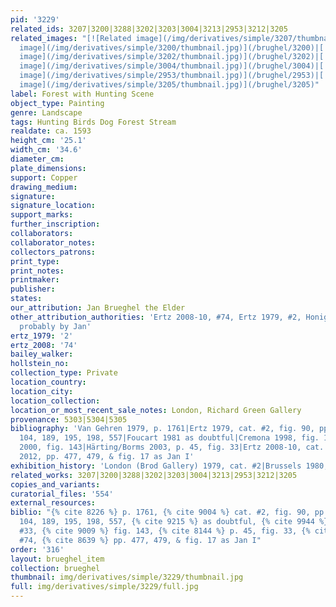 ```yaml
---
pid: '3229'
related_ids: 3207|3200|3288|3202|3203|3004|3213|2953|3212|3205
related_images: "[![Related image](/img/derivatives/simple/3207/thumbnail.jpg)](/brughel/3207)|[![Related
  image](/img/derivatives/simple/3200/thumbnail.jpg)](/brughel/3200)|[![Related image](/img/derivatives/simple/3288/thumbnail.jpg)](/brughel/3288)|[![Related
  image](/img/derivatives/simple/3202/thumbnail.jpg)](/brughel/3202)|[![Related image](/img/derivatives/simple/3203/thumbnail.jpg)](/brughel/3203)|[![Related
  image](/img/derivatives/simple/3004/thumbnail.jpg)](/brughel/3004)|[![Related image](/img/derivatives/simple/3213/thumbnail.jpg)](/brughel/3213)|[![Related
  image](/img/derivatives/simple/2953/thumbnail.jpg)](/brughel/2953)|[![Related image](/img/derivatives/simple/3212/thumbnail.jpg)](/brughel/3212)|[![Related
  image](/img/derivatives/simple/3205/thumbnail.jpg)](/brughel/3205)"
label: Forest with Hunting Scene
object_type: Painting
genre: Landscape
tags: Hunting Birds Dog Forest Stream
realdate: ca. 1593
height_cm: '25.1'
width_cm: '34.6'
diameter_cm: 
plate_dimensions: 
support: Copper
drawing_medium: 
signature: 
signature_location: 
support_marks: 
further_inscription: 
collaborators: 
collaborator_notes: 
collectors_patrons: 
print_type: 
print_notes: 
printmaker: 
publisher: 
states: 
our_attribution: Jan Brueghel the Elder
other_attribution_authorities: 'Ertz 2008-10, #74, Ertz 1979, #2, Honig database as
  probably by Jan'
ertz_1979: '2'
ertz_2008: '74'
bailey_walker: 
hollstein_no: 
collection_type: Private
location_country: 
location_city: 
location_collection: 
location_or_most_recent_sale_notes: London, Richard Green Gallery
provenance: 5303|5304|5305
bibliography: 'Van Gehren 1979, p. 1761|Ertz 1979, cat. #2, fig. 90, pp. 92, 96, 101,
  104, 189, 195, 198, 557|Foucart 1981 as doubtful|Cremona 1998, fig. 1 under #33|Bartilla
  2000, fig. 143|Härting/Borms 2003, p. 45, fig. 33|Ertz 2008-10, cat. #74|Wood, Ruby
  2012, pp. 477, 479, & fig. 17 as Jan I'
exhibition_history: 'London (Brod Gallery) 1979, cat. #2|Brussels 1980, cat. #113'
related_works: 3207|3200|3288|3202|3203|3004|3213|2953|3212|3205
copies_and_variants: 
curatorial_files: '554'
external_resources: 
biblio: "{% cite 8226 %} p. 1761, {% cite 9004 %} cat. #2, fig. 90, pp. 92, 96, 101,
  104, 189, 195, 198, 557, {% cite 9215 %} as doubtful, {% cite 9944 %} fig. 1 under
  #33, {% cite 9009 %} fig. 143, {% cite 8144 %} p. 45, fig. 33, {% cite 8900 %} cat.
  #74, {% cite 8639 %} pp. 477, 479, & fig. 17 as Jan I"
order: '316'
layout: brueghel_item
collection: brueghel
thumbnail: img/derivatives/simple/3229/thumbnail.jpg
full: img/derivatives/simple/3229/full.jpg
---
```

